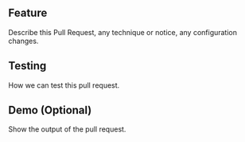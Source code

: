 ## Feature

Describe this Pull Request, any technique or notice, any configuration changes.

## Testing

How we can test this pull request.

## Demo (Optional)

Show the output of the pull request.